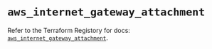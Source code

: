 # `aws_internet_gateway_attachment`

Refer to the Terraform Registory for docs: [`aws_internet_gateway_attachment`](https://registry.terraform.io/providers/hashicorp/aws/4.66.0/docs/resources/internet_gateway_attachment).
